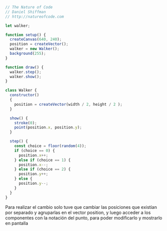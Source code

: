 ```js
// The Nature of Code
// Daniel Shiffman
// http://natureofcode.com

let walker;

function setup() {
  createCanvas(640, 240);
  position = createVector();
  walker = new Walker();
  background(255);
}

function draw() {
  walker.step();
  walker.show();
}

class Walker {
  constructor()
  {
    position = createVector(width / 2, height / 2 );
  }

  show() {
    stroke(0);
    point(position.x, position.y);
  }

  step() {
    const choice = floor(random(4));
    if (choice == 0) {
      position.x++;
    } else if (choice == 1) {
      position.x--;
    } else if (choice == 2) {
      position.y++;
    } else {
      position.y--;
    }
  }
}

```

Para realizar el cambio solo tuve que cambiar las posiciones que existían por separado y agruparlas en el vector position, y luego acceder a los componentes con la notación del punto, para poder modificarlo y mostrarlo en pantalla
